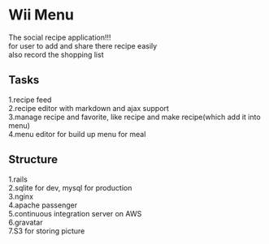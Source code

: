 
Wii Menu
================

The social recipe application!!!  
for user to add and share there recipe easily  
also record the shopping list  

Tasks
----------------

1.recipe feed  
2.recipe editor with markdown and ajax support  
3.manage recipe and favorite, like recipe and make recipe(which add it into menu)  
4.menu editor for build up menu for meal  

Structure
----------------

1.rails  
2.sqlite for dev, mysql for production  
3.nginx  
4.apache passenger  
5.continuous integration server on AWS  
6.gravatar  
7.S3 for storing picture  

